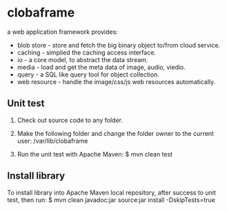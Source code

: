 clobaframe
==========

a web application framework provides:

 * blob store - store and fetch the big binary object to/from cloud service.
 * caching - simplied the caching access interface.
 * io - a core model, to abstract the data stream.
 * media - load and get the meta data of image, audio, viedio.
 * query - a SQL like query tool for object collection.
 * web resource - handle the image/css/js web resources automatically.

Unit test
-----------------

1. Check out source code to any folder.

2. Make the following folder and change the folder owner to the current user:
    /var/lib/clobaframe

3. Run the unit test with Apache Maven:
    $ mvn clean test

Install library
---------------

To install library into Apache Maven local repository, after success to unit test, then run:
    $ mvn clean javadoc:jar source:jar install -DskipTests=true
